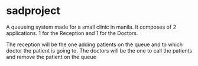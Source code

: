 # sadproject

A queueing system made for a small clinic in manila. It composes of 2 applications. 1 for the Reception and 1 for the Doctors.

The reception will be the one adding patients on the queue and to which doctor the patient is going to. The doctors will be the one to call the
patients and remove the patient on the queue
